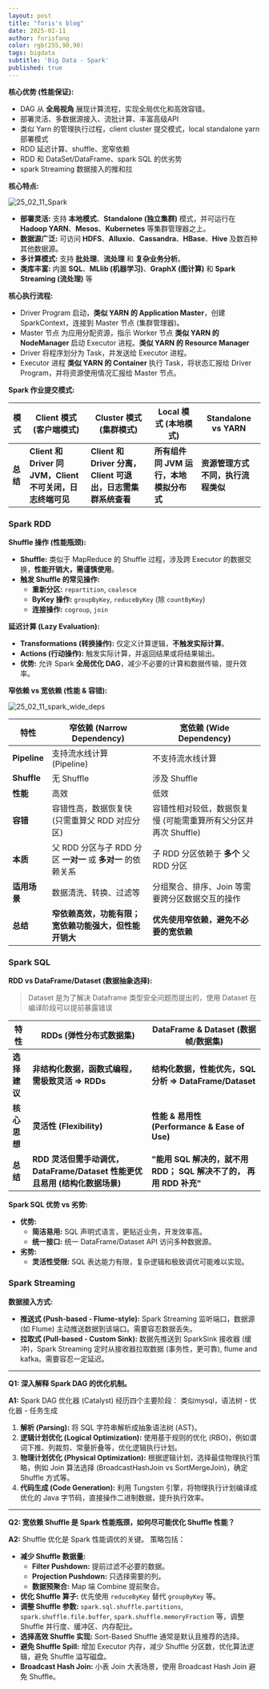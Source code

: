 ```yaml
---
layout: post
title: "foris's blog"
date: 2025-02-11
author: forisfang 
color: rgb(255,90,90)
tags: bigdata 
subtitle: 'Big Data - Spark'
published: true
---
```



**核心优势 (性能保证):**

*   DAG 从 **全局视角** 展现计算流程，实现全局优化和高效容错。
*   部署灵活、多数据源接入、流批计算、丰富高级API
*   类似 Yarn 的管理执行过程，client cluster 提交模式，local standalone yarn 部署模式
*   RDD 延迟计算、shuffle、宽窄依赖
*   RDD 和 DataSet/DataFrame、spark SQL 的优劣势
*   spark Streaming 数据接入的推和拉

**核心特点:**

![25_02_11_Spark](../../../assets/202502/25_02_11_Spark.png)

*   **部署灵活:**  支持 **本地模式**、**Standalone (独立集群)** 模式，并可运行在 **Hadoop YARN**、**Mesos**、**Kubernetes** 等集群管理器之上。
*   **数据源广泛:**  可访问 **HDFS**、**Alluxio**、**Cassandra**、**HBase**、**Hive** 及数百种其他数据源。
*   **多计算模式:**  支持 **批处理**、**流处理** 和 **复杂业务分析**。
*   **类库丰富:**  内置 **SQL**、**MLlib (机器学习)**、**GraphX (图计算)** 和 **Spark Streaming (流处理)** 等

**核心执行流程:**

*   Driver Program 启动，**类似 YARN 的 Application Master**，创建 SparkContext，连接到 Master 节点 (集群管理器)。
*   Master 节点 为应用分配资源，指示 Worker 节点 **类似 YARN 的 NodeManager** 启动 Executor 进程。**类似 YARN 的 Resource Manager**
*   Driver 将程序划分为 Task，并发送给 Executor 进程。
*   Executor 进程 **类似 YARN 的 Container** 执行 Task，将状态汇报给 Driver Program，并将资源使用情况汇报给 Master 节点。

**Spark 作业提交模式:**

| 模式                | Client 模式 (客户端模式)                                         | Cluster 模式 (集群模式)                                        | Local 模式 (本地模式)                                        | Standalone vs YARN                                                                     |
| ------------------- | ----------------------------------------------------------------- | ----------------------------------------------------------------- | ----------------------------------------------------------------- | -------------------------------------------------------------------------------------- |
| **总结**             | **Client 和 Driver 同 JVM，Client 不可关闭，日志终端可见**                     | **Client 和 Driver 分离，Client 可退出，日志需集群系统查看**                     | **所有组件同 JVM 运行，本地模拟分布式**                               | **资源管理方式不同，执行流程类似**                                                             |




### Spark RDD

**Shuffle 操作 (性能瓶颈):**

*   **Shuffle:**  类似于 MapReduce 的 Shuffle 过程，涉及跨 Executor 的数据交换，**性能开销大，需谨慎使用**。
*   **触发 Shuffle 的常见操作:**
    *   **重新分区:** `repartition`, `coalesce`
    *   **ByKey 操作:** `groupByKey`, `reduceByKey` (除 `countByKey`)
    *   **连接操作:** `cogroup`, `join`

**延迟计算 (Lazy Evaluation):**

*   **Transformations (转换操作):**  仅定义计算逻辑，**不触发实际计算**。
*   **Actions (行动操作):**  触发实际计算，并返回结果或将结果输出。
*   **优势:**  允许 Spark **全局优化 DAG**，减少不必要的计算和数据传输，提升效率。


**窄依赖 vs 宽依赖 (性能 & 容错):**

![25_02_11_spark_wide_deps](../../../assets/202502/25_02_11_spark_wide_deps.png)

| 特性     | 窄依赖 (Narrow Dependency)                                     | 宽依赖 (Wide Dependency)                                     |
| -------- | ------------------------------------------------------------- | ------------------------------------------------------------- |
| **Pipeline** | 支持流水线计算 (Pipeline)                                  | 不支持流水线计算                                                |
| **Shuffle** | 无 Shuffle                                                  | 涉及 Shuffle                                                  |
| **性能**     | 高效                                                       | 低效                                                       |
| **容错**     | 容错性高，数据恢复快 (只需重算父 RDD 对应分区)                              | 容错性相对较低，数据恢复慢 (可能需重算所有父分区并再次 Shuffle)                         |
| **本质**     | 父 RDD 分区与子 RDD 分区 **一对一** 或 **多对一** 的依赖关系             | 子 RDD 分区依赖于 **多个** 父 RDD 分区                               |
| **适用场景** | 数据清洗、转换、过滤等                                        | 分组聚合、排序、Join 等需要跨分区数据交互的操作                               |
| **总结**     | **窄依赖高效，功能有限；宽依赖功能强大，但性能开销大**                 | **优先使用窄依赖，避免不必要的宽依赖**                               |



### Spark SQL


**RDD vs DataFrame/Dataset (数据抽象选择):**

> Dataset 是为了解决 Dataframe 类型安全问题而提出的，使用 Dataset 在编译阶段可以提前暴露错误


| 特性           | RDDs (弹性分布式数据集)                                      | DataFrame & Dataset (数据帧/数据集)                                     |
| -------------- | ------------------------------------------------------------ | -------------------------------------------------------------------- |
| **选择建议**     | **非结构化数据，函数式编程，需极致灵活 => RDDs**                    | **结构化数据，性能优先，SQL 分析 => DataFrame/Dataset**                  |
| **核心思想**     | **灵活性 (Flexibility)**                                      | **性能 & 易用性 (Performance & Ease of Use)**                                |
| **总结**         | **RDD 灵活但需手动调优，DataFrame/Dataset 性能更优且易用 (结构化数据场景)** | **"能用 SQL 解决的，就不用 RDD； SQL 解决不了的， 再用 RDD 补充"**                  |



**Spark SQL 优势 vs 劣势:**

*   **优势:**
    *   **简洁易用:** SQL 声明式语言，更贴近业务，开发效率高。
    *   **统一接口:**  统一 DataFrame/Dataset API 访问多种数据源。
*   **劣势:**
    *   **灵活性受限:** SQL 表达能力有限，复杂逻辑和极致调优可能难以实现。


### Spark Streaming


**数据接入方式:**

*   **推送式 (Push-based - Flume-style):** Spark Streaming 监听端口，数据源 (如 Flume) 主动推送数据到该端口。需要容忍数据丢失。
*   **拉取式 (Pull-based - Custom Sink):** 数据先推送到 SparkSink 接收器 (缓冲)，Spark Streaming 定时从接收器拉取数据 (事务性，更可靠), flume and kafka。需要容忍一定延迟。

---


**Q1:  深入解释 Spark DAG 的优化机制。**

**A1:** Spark DAG 优化器 (Catalyst) 经历四个主要阶段： 类似mysql，语法树 - 优化器 - 任务生成

1.  **解析 (Parsing):**  将 SQL 字符串解析成抽象语法树 (AST)。
2.  **逻辑计划优化 (Logical Optimization):**  使用基于规则的优化 (RBO)，例如谓词下推、列裁剪、常量折叠等，优化逻辑执行计划。
3.  **物理计划优化 (Physical Optimization):**  根据逻辑计划，选择最佳物理执行策略，例如 Join 算法选择 (BroadcastHashJoin vs SortMergeJoin)，确定 Shuffle 方式等。
4.  **代码生成 (Code Generation):**  利用 Tungsten 引擎，将物理执行计划编译成优化的 Java 字节码，直接操作二进制数据，提升执行效率。


---

**Q2:  宽依赖 Shuffle 是 Spark 性能瓶颈，如何尽可能优化 Shuffle 性能？**

**A2:**  Shuffle 优化是 Spark 性能调优的关键。 策略包括：

*   **减少 Shuffle 数据量:**
    *   **Filter Pushdown:**  提前过滤不必要的数据。
    *   **Projection Pushdown:**  只选择需要的列。
    *   **数据预聚合:**  Map 端 Combine 提前聚合。
*   **优化 Shuffle 算子:**  优先使用 `reduceByKey` 替代 `groupByKey` 等。
*   **调整 Shuffle 参数:**  `spark.sql.shuffle.partitions`, `spark.shuffle.file.buffer`, `spark.shuffle.memoryFraction` 等，调整 Shuffle 并行度、缓冲区、内存配比。
*   **选择高效 Shuffle 实现:**  Sort-Based Shuffle 通常是默认且推荐的选择。
*   **避免 Shuffle Spill:**  增加 Executor 内存，减少 Shuffle 分区数，优化算法逻辑，避免 Shuffle 溢写磁盘。
*   **Broadcast Hash Join:**  小表 Join 大表场景，使用 Broadcast Hash Join 避免 Shuffle。


